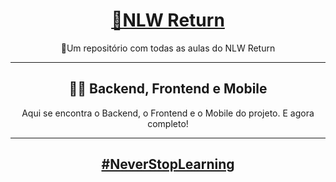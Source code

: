 <h1 align="center"><a href="https://nextlevelweek.com/episodios/impulse/">🚀NLW Return</a></h1>
<p align="center">📂Um repositório com todas as aulas do NLW Return</p>

---

<h2 align="center">👨‍💻 Backend, Frontend e Mobile</h2>
<p align="center">
Aqui se encontra o Backend, o Frontend e o Mobile do projeto. E agora completo!
</p>

---

<h2 align="center"><a href="https://nextlevelweek.com/episodios/impulse/">#NeverStopLearning</a>
</h2>
